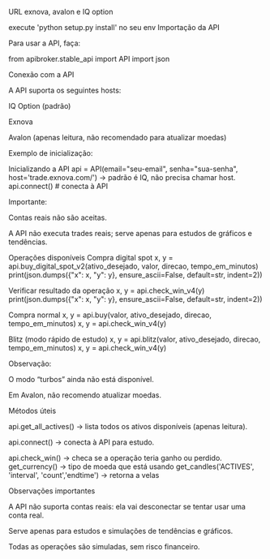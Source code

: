 URL exnova, avalon e IQ option

execute 'python setup.py install' no seu env Importação da API

Para usar a API, faça:

from apibroker.stable_api import API import json

Conexão com a API

A API suporta os seguintes hosts:

IQ Option (padrão)

Exnova

Avalon (apenas leitura, não recomendado para atualizar moedas)

Exemplo de inicialização:

Inicializando a API
api = API(email="seu-email", senha="sua-senha", host='trade.exnova.com/') -> padrão é IQ, não precisa chamar host. api.connect() # conecta à API

Importante:

Contas reais não são aceitas.

A API não executa trades reais; serve apenas para estudos de gráficos e tendências.

Operações disponíveis Compra digital spot x, y = api.buy_digital_spot_v2(ativo_desejado, valor, direcao, tempo_em_minutos) print(json.dumps({"x": x, "y": y}, ensure_ascii=False, default=str, indent=2))

Verificar resultado da operação x, y = api.check_win_v4(y) print(json.dumps({"x": x, "y": y}, ensure_ascii=False, default=str, indent=2))

Compra normal x, y = api.buy(valor, ativo_desejado, direcao, tempo_em_minutos) x, y = api.check_win_v4(y)

Blitz (modo rápido de estudo) x, y = api.blitz(valor, ativo_desejado, direcao, tempo_em_minutos) x, y = api.check_win_v4(y)

Observação:

O modo “turbos” ainda não está disponível.

Em Avalon, não recomendo atualizar moedas.

Métodos úteis

api.get_all_actives() → lista todos os ativos disponíveis (apenas leitura).

api.connect() → conecta à API para estudo.

api.check_win() → checa se a operação teria ganho ou perdido.
get_currency() -> tipo de moeda que está usando
get_candles('ACTIVES', 'interval', 'count','endtime') -> retorna a velas

Observações importantes

A API não suporta contas reais: ela vai desconectar se tentar usar uma conta real.

Serve apenas para estudos e simulações de tendências e gráficos.

Todas as operações são simuladas, sem risco financeiro.

